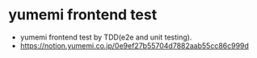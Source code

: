# yumemi frontend test

- yumemi frontend test by TDD(e2e and unit testing). 
- https://notion.yumemi.co.jp/0e9ef27b55704d7882aab55cc86c999d